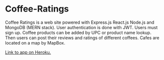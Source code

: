 # Coffee-Ratings
Coffee Ratings is a web site powered with Express.js React.js Node.js and MongoDB (MERN stack). User authentication is done with JWT. Users must sign up. Coffee products can be added by UPC or product name lookup. Then users can post their reviews and ratings of different coffees. Cafes are located on a map by MapBox.

[Link to app on Heroku.](https://quiet-sea-87679.herokuapp.com/signup)
